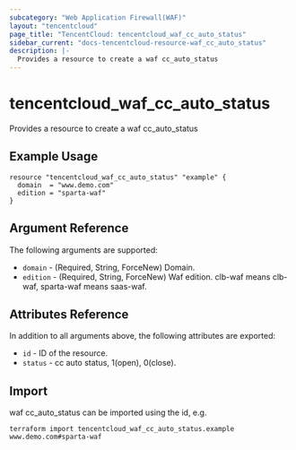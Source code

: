 ```yaml
---
subcategory: "Web Application Firewall(WAF)"
layout: "tencentcloud"
page_title: "TencentCloud: tencentcloud_waf_cc_auto_status"
sidebar_current: "docs-tencentcloud-resource-waf_cc_auto_status"
description: |-
  Provides a resource to create a waf cc_auto_status
---
```


# tencentcloud_waf_cc_auto_status

Provides a resource to create a waf cc_auto_status

## Example Usage

```hcl
resource "tencentcloud_waf_cc_auto_status" "example" {
  domain  = "www.demo.com"
  edition = "sparta-waf"
}
```

## Argument Reference

The following arguments are supported:

* `domain` - (Required, String, ForceNew) Domain.
* `edition` - (Required, String, ForceNew) Waf edition. clb-waf means clb-waf, sparta-waf means saas-waf.

## Attributes Reference

In addition to all arguments above, the following attributes are exported:

* `id` - ID of the resource.
* `status` - cc auto status, 1(open), 0(close).



## Import

waf cc_auto_status can be imported using the id, e.g.

```
terraform import tencentcloud_waf_cc_auto_status.example www.demo.com#sparta-waf
```

